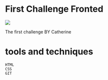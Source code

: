# First Challenge Fronted


![](https://i.ibb.co/3RJ1DV3/Opera-Instant-nea-2023-01-24-235757-catherine1998-github-io.png)

The first challenge BY Catherine


# tools and techniques

    HTML
    CSS
    GIT
